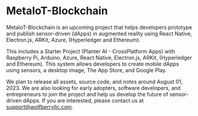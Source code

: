 # MetaIoT-Blockchain

MetaIoT-Blockchain is an upcoming project that helps developers prototype and publish sensor-driven (dApps) in augmented reality using React Native, Electron.js, ARKit, Azure, (Hyperledger and Ethereum).

This includes a Starter Project (Planter AI - CrossPlatform Apps) with Raspberry Pi, Arduino, Azure, React Native, Electron.js, ARKit, (Hyperledger and Ethereum). This system allows developers to create mobile dApps using sensors, a desktop image, The App Store, and Google Play.

We plan to release all assets, source code, and notes around August 01, 2023. We are also looking for early adopters, software developers, and entrepreneurs to join the project and help us develop the future of sensor-driven dApps. If you are interested, please contact us at support@wolfberryllc.com.
